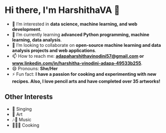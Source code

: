 # Hi there, I'm HarshithaVA 👋

- 👀 I’m interested in **data science, machine learning, and web development**.
- 🌱 I’m currently learning **advanced Python programming, machine learning, data analysis**.
- 💞️ I’m looking to collaborate on **open-source machine learning and data analysis projects and web applications**.
- 📫 How to reach me: **adapaharshithavinodini57@gmail.com or www.linkedin.com/in/harshitha-vinodini-adapa-49533b255**.
- 😄 Pronouns: **She/Her**
- ⚡ Fun fact: **I have a passion for cooking and experimenting with new recipes. Also, I love pencil arts and have completed over 35 artworks!**

## Other Interests

- 🎤 Singing
- 🎨 Art
- 🎶🎹 Music
- 👩🏻‍🍳 Cooking

<!---
HarshithaVA/HarshithaVA is a ✨ special ✨ repository because its `README.md` (this file) appears on your GitHub profile.
You can click the Preview link to take a look at your changes.
--->
